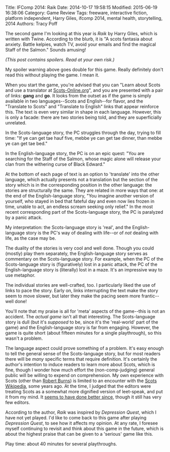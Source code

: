 Title: IFComp 2014: Raik
Date: 2014-10-17 19:58:15
Modified: 2015-06-19 16:38:06
Category: Game Review
Tags: freeware, interactive fiction, platform independent, Harry Giles, ifcomp 2014, mental health, storytelling, 2014
Authors: Tracy Poff

The second game I'm looking at this year is *Raik* by Harry Giles, which is written with Twine. According to the blurb, it is "A scots fantasia about anxiety. Battle kelpies, watch TV, avoid your emails and find the magical Staff of the Salmon." Sounds amusing!

*(This post contains spoilers. Read at your own risk.)*

My spoiler warning above goes double for this game. Really definitely don't read this without playing the game. I mean it.

When you start the game, you're advised that you can "Learn about Scots and use a translator at [Scots-Online.org][scots]", and you are presented with a pair of links: **gang** and **go**. It looks from the outset as if the game is simply available in two languages--Scots and English--for flavor, and the "Translate to Scots" and "Translate to English" links that appear reinforce this. The text is even very similar in shape in each language. However, this is only a facade: there are two stories being told, and they are superficially unrelated.

In the Scots-language story, the PC struggles through the day, trying to fill time: "If ye can get tae hauf five, mebbe ye can get tae dinner, than mebbe ye can get tae bed."

In the English-language story, the PC is on an epic quest: "You are searching for the Staff of the Salmon, whose magic alone will release your clan from the withering curse of Black Edward."

At the bottom of each page of text is an option to 'translate' into the other language, which actually presents not a translation but the section of the story which is in the corresponding position in the other language: the stories are structurally the same. They are related in more ways that one: at the end of the English-language story, "You imagine another version of yourself, who stayed in bed that fateful day and even now lies frozen in time, unable to act, an endless scream seeking only relief." In the most recent corresponding part of the Scots-language story, the PC is paralyzed by a panic attack.

My interpretation: the Scots-language story is 'real', and the English-language story is the PC's way of dealing with life--or of *not* dealing with life, as the case may be.

The duality of the stories is very cool and well done. Though you could (mostly) play them separately, the English-language story serves as commentary on the Scots-language story. For example, when the PC of the Scots-language story is (figuratively) lost in a panic attack, the PC of the English-language story is (literally) lost in a maze. It's an impressive way to use metaphor.

The individual stories are well-crafted, too. I particularly liked the use of links to pace the story. Early on, links interrupting the text make the story seem to move slower, but later they make the pacing seem more frantic--well done!

You'll note that my praise is all for 'meta' aspects of the game--this is not an accident. The *actual game* isn't all that interesting. The Scots-language story is dull (but it's *supposed* to be, since it's the 'real-world' part of the game) and the English-language story is far from engaging. However, the game is quite short (about fifteen minutes for a single playthrough), so this wasn't a problem.

The language aspect could prove something of a problem. It's easy enough to tell the general sense of the Scots-language story, but for most readers there will be *many* specific terms that require definition. It's certainly the author's intention to induce readers to learn more about Scots, which is fine, though I wonder how much effort the (non-comp-judging) general public will be willing to expend on comprehension. My own experience with Scots (other than [Robert Burns][mouse]) is limited to an encounter with the [Scots Wikipedia][scowp], some years ago. At the time, I judged that the editors were treating Scots as a somewhat more dignified version of leet-speak, and put it from my mind. It [seems to have done better since][scowpstats], though it still has very few editors.

According to the author, *Raik* was inspired by *Depression Quest*, which I have not yet played. I'd like to come back to this game after playing *Depression Quest*, to see how it affects my opinion. At any rate, I foresee myself continuing to revisit and think about this game in the future, which is about the highest praise that can be given to a 'serious' game like this.

Play time: about 40 minutes for several playthroughs.

[scots]: http://www.scots-online.org/
[mouse]: https://en.wikipedia.org/wiki/To_a_Mouse
[scowp]: https://sco.wikipedia.org/wiki/Main_Page
[scowpstats]: https://stats.wikimedia.org/EN/SummarySCO.htm
